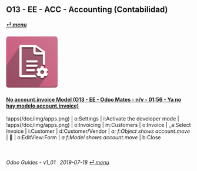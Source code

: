 ## O13 - EE - ACC - Accounting (Contabilidad)
#### [_&#x23CE; menu_](/o13/ee/o13-ee-guides_menu.md)  
### ![acc](/doc/img/account_accountant.png)

#### [No account.invoice Model (O13 - EE - Odoo Mates - n/v - 01:56 - Ya no hay modelo account.invoice)](https://youtube.com/embed/Ap7IPh23rsQ?autoplay=1&start=6&end=1m&rel=0)
!apps(/doc/img/apps.png) | o:Settings | i:Activate the developer mode | !apps(/doc/img/apps.png) | o:Invoicing | m:Customers | o:Invoice | _a:Select Invoice |
i:Customer | d:Customer/Vendor | _a: f:Object shows account.move_ |
&#x1F41E; | o:EditView:Form | _a f:Model shows account.move_ | b:Close 

<br>

###### Odoo Guides - v1_01 &nbsp; 2019-07-18  [_&#x23CE; menu_](/o13/ee/o13-ee-guides_menu.md)  
